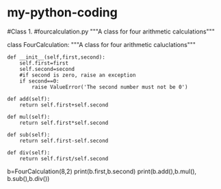 # my-python-coding
#Class 1.
#fourcalculation.py
"""A class for four arithmetic calculations"""

class FourCalculation:
    """A class for four arithmetic caluclations"""
    
    def __init__(self,first,second):
        self.first=first
        self.second=second
        #if second is zero, raise an exception
        if second==0:
            raise ValueError('The second number must not be 0')
            
    def add(self):
        return self.first+self.second
    
    def mul(self):
        return self.first*self.second
    
    def sub(self):
        return self.first-self.second
    
    def div(self):
        return self.first/self.second

b=FourCalculation(8,2)
print(b.first,b.second)
print(b.add(),b.mul(), b.sub(),b.div())
